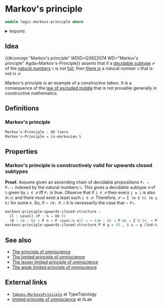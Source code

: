 # Markov's principle

```agda
module logic.markovs-principle where
```

<details><summary>Imports</summary>

```agda
open import elementary-number-theory.natural-numbers

open import foundation.booleans
open import foundation.decidable-subtypes
open import foundation.dependent-pair-types
open import foundation.disjunction
open import foundation.existential-quantification
open import foundation.function-types
open import foundation.inhabited-types
open import foundation.negation
open import foundation.universal-quantification
open import foundation.universe-levels

open import foundation-core.identity-types
open import foundation-core.propositions
open import foundation-core.sets

open import logic.markovian-types

open import univalent-combinatorics.standard-finite-types
```

</details>

## Idea

{{#concept "Markov's principle" WDID=Q3922074 WD="Markov's principle" Agda=Markov's-Principle}}
asserts that if a [decidable subtype](foundation.decidable-subtypes.md) `𝒫` of
the [natural numbers](elementary-number-theory.natural-numbers.md) `ℕ` is not
[full](foundation.full-subtypes.md), then
[there is](foundation.existential-quantification.md) a natural number `n` that
is not in `𝒫`.

Markov's principle is an example of a _constructive taboo_. It is a consequence
of the [law of excluded middle](foundation.law-of-excluded-middle.md) that is
not provable generally in constructive mathematics.

## Definitions

### Markov's principle

```agda
Markov's-Principle : UU lzero
Markov's-Principle = is-markovian ℕ
```

## Properties

### Markov's principle is constructively valid for upwards closed subtypes

**Proof.** Assume given an ascending chain of decidable propositions `Pᵢ ⇒ Pᵢ₊₁`
indexed by the natural numbers `ℕ`. This gives a decidable subtype `𝒫` of `ℕ`
given by `i ∈ 𝒫` iff `Pᵢ` is true. Observe that if `i ∈ 𝒫` then every `j ≥ i` is
also in `𝒫`, and there must exist a least such `i ∈ 𝒫`. Therefore,
`𝒫 = Σ (m ∈ ℕ) (m ≥ k)` for some `k`. So, if `¬ (∀ᵢ Pᵢ)` it is necessarily the
case that `¬ P₀`.

```agda
markovs-principle-upwards-closed-structure :
  {l : Level} (P : ℕ → UU l)
  (H : (n : ℕ) → P n → P (succ-ℕ n)) → ¬ ((n : ℕ) → P n) → Σ ℕ (¬_ ∘ P)
markovs-principle-upwards-closed-structure P H q = (0 , λ x → q (ind-ℕ x H))
```

## See also

- [The principle of omniscience](foundation.principle-of-omniscience.md)
- [The limited principle of omniscience](foundation.limited-principle-of-omniscience.md)
- [The lesser limited principle of omniscience](foundation.lesser-limited-principle-of-omniscience.md)
- [The weak limited principle of omniscience](foundation.weak-limited-principle-of-omniscience.md)

## External links

- [`Taboos.MarkovsPrinciple`](https://martinescardo.github.io/TypeTopology/Taboos.MarkovsPrinciple.html)
  at TypeTopology
- [limited principle of omniscience](https://ncatlab.org/nlab/show/limited+principle+of+omniscience)
  at $n$Lab
